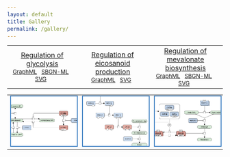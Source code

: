 ```yaml
---
layout: default
title: Gallery
permalink: /gallery/
---
```


<!--<a href="/glycolysis/">Regulation of glycolysis</a> | <a href="/mevalonate/">Regulation of mevalonate biosynthesis</a> | <a href="/eicosanoids/">Regulation of eicosanoid production</a> 
---|---|---
<a href="/glycolysis/"><img src="/images/maps/F001-glycolysis-cut.png"/></a> | <a href="/mevalonate/"><img src="/images/maps/F003-mevalonate-cut.png"/></a> | <a href="/eicosanoids/"><img src="/images/maps/F002-eicosanoids-cut.png"/></a>-->

<table>
    <tr>
      <td style="width: 330px;" align="center"><font size="3"><a href="/glycolysis/">Regulation of <br />glycolysis</a> </font> <br /> <font size="2"> <a href="/downloads/F001-glycolysis.graphml" target="_blank">GraphML</a> &nbsp;
<a href="/downloads/F001-glycolysis.sbgn" target="_blank">SBGN-ML</a> &nbsp;
<a href="/downloads/F001-glycolysis.svg" target="_blank">SVG</a> &nbsp;</font></td>
      <td style="width: 330px;" align="center"><font size="3"><a href="/eicosanoids/">Regulation of <br />eicosanoid production</a> </font> <br /> <font size="2"> <a href="/downloads/F002-eicosanoids.graphml" target="_blank">GraphML</a> &nbsp;
<!--<a href="/downloads/F002-eicosanoids.sbgn" target="_blank">SBGN-ML</a> &nbsp;-->
<a href="/downloads/F002-eicosanoids.svg" target="_blank">SVG</a> &nbsp;</font></td>
      <td style="width: 330px;" align="center"><font size="3"><a href="/mevalonate/">Regulation of <br />mevalonate biosynthesis</a> </font> <br /> <font size="2"> <a href="/downloads/F003-mevalonate.graphml" target="_blank">GraphML</a> &nbsp;
<a href="/downloads/F003-mevalonate.sbgn" target="_blank">SBGN-ML</a> &nbsp;
<a href="/downloads/F003-mevalonate.svg" target="_blank">SVG</a> &nbsp;</font></td>
    </tr>
</table>
<table>
    <tr>
      <td style="width: 330px;" align="center"><a href="/glycolysis/"><img src="/images/maps/F001-glycolysis-cut.png" style="border: #4182C4 2px solid; width: 240px;"/></a></td>
      <td style="width: 330px;" align="center"><a href="/eicosanoids/"><img src="/images/maps/F002-eicosanoids-cut.png" style="border: #4182C4 2px solid; width: 240px;"/></a></td>
      <td style="width: 330px;" align="center"><a href="/mevalonate/"><img src="/images/maps/F003-mevalonate-cut.png" style="border: #4182C4 2px solid; width: 240px;"/></a></td>
    </tr>
</table>

